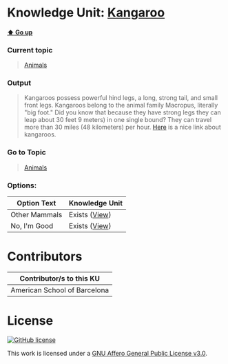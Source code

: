 # Knowledge Unit: [Kangaroo](../../knowledge_units/animals/kangaroo.md)

#### [:arrow_up: Go up](../../topics/animals.md)
### Current topic
> [Animals](../../topics/animals.md)
### Output
> Kangaroos possess powerful hind legs, a long, strong tail, and small front legs. Kangaroos belong to the animal family Macropus, literally &quot;big foot.&quot; Did you know that because they have strong legs they can leap about 30 feet 9 meters) in one single bound? They can travel more than 30 miles (48 kilometers) per hour. [Here](https://www.livescience.com/27400-kangaroos.html) is a nice link about kangaroos.
### Go to Topic
> [Animals](../../topics/animals.md)

### Options: 

| Option Text | Knowledge Unit |
| - | - |  
| Other Mammals  |  Exists ([View](../../knowledge_units/animals/other-mammals.md))  |  
| No, I&#039;m Good  |  Exists ([View](../../knowledge_units/animals/no-im-good.md))  | 

# Contributors

| Contributor/s to this KU |
| - | 
| American School of Barcelona |

# License
[![GitHub license](https://img.shields.io/github/license/inbrainz/cerebro)](https://github.com/inbrainz/cerebro/blob/master/LICENSE)

This work is licensed under a [GNU Affero General Public License v3.0](https://www.gnu.org/licenses/agpl-3.0.txt).